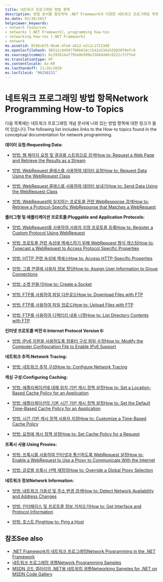 ```yaml
---
title: 네트워크 프로그래밍 방법 항목
description: 방법 문서를 참조하여 .NET Framework의 다양한 네트워크 프로그래밍 측면에 대해 알아봅니다.
ms.date: 03/30/2017
helpviewer_keywords:
- network resources
- networks [.NET Framework], programming how-tos
- networking how-tos [.NET Framework]
- network
ms.assetid: 8fd6c675-9ea6-4fad-a412-e2c2c1f233d8
ms.openlocfilehash: 96511c44507706b616c1542a534a52b02070efc9
ms.sourcegitcommit: bc293b14af795e0e999e3304dd40c0222cf2ffe4
ms.translationtype: HT
ms.contentlocale: ko-KR
ms.lasthandoff: 11/26/2020
ms.locfileid: "96250231"
---
```

# <a name="network-programming-how-to-topics"></a><span data-ttu-id="f7605-103">네트워크 프로그래밍 방법 항목</span><span class="sxs-lookup"><span data-stu-id="f7605-103">Network Programming How-to Topics</span></span>

<span data-ttu-id="f7605-104">다음 목록에는 네트워크 프로그래밍 개념 문서에 나와 있는 방법 항목에 대한 링크가 들어 있습니다.</span><span class="sxs-lookup"><span data-stu-id="f7605-104">The following list includes links to the How-to topics found in the conceptual documentation for network programming.</span></span>  
  
 <span data-ttu-id="f7605-105">**데이터 요청:**</span><span class="sxs-lookup"><span data-stu-id="f7605-105">**Requesting Data:**</span></span>  
  
- [<span data-ttu-id="f7605-106">방법: 웹 페이지 요청 및 결과를 스트림으로 검색</span><span class="sxs-lookup"><span data-stu-id="f7605-106">How to: Request a Web Page and Retrieve the Results as a Stream</span></span>](how-to-request-a-web-page-and-retrieve-the-results-as-a-stream.md)  
  
- [<span data-ttu-id="f7605-107">방법: WebRequest 클래스를 사용하여 데이터 요청</span><span class="sxs-lookup"><span data-stu-id="f7605-107">How to: Request Data Using the WebRequest Class</span></span>](how-to-request-data-using-the-webrequest-class.md)  
  
- [<span data-ttu-id="f7605-108">방법: WebRequest 클래스를 사용하여 데이터 보내기</span><span class="sxs-lookup"><span data-stu-id="f7605-108">How to: Send Data Using the WebRequest Class</span></span>](how-to-send-data-using-the-webrequest-class.md)  
  
- [<span data-ttu-id="f7605-109">방법: WebRequest와 일치하는 프로토콜 관련 WebResponse 검색</span><span class="sxs-lookup"><span data-stu-id="f7605-109">How to: Retrieve a Protocol-Specific WebResponse that Matches a WebRequest</span></span>](how-to-retrieve-a-protocol-specific-webresponse-that-matches-a-webrequest.md)  
  
 <span data-ttu-id="f7605-110">**플러그형 및 애플리케이션 프로토콜:**</span><span class="sxs-lookup"><span data-stu-id="f7605-110">**Pluggable and Application Protocols:**</span></span>  
  
- [<span data-ttu-id="f7605-111">방법: WebRequest를 사용하여 사용자 지정 프로토콜 등록</span><span class="sxs-lookup"><span data-stu-id="f7605-111">How to: Register a Custom Protocol Using WebRequest</span></span>](how-to-register-a-custom-protocol-using-webrequest.md)  
  
- [<span data-ttu-id="f7605-112">방법: 프로토콜 관련 속성에 액세스하기 위해 WebRequest 형식 캐스팅</span><span class="sxs-lookup"><span data-stu-id="f7605-112">How to: Typecast a WebRequest to Access Protocol Specific Properties</span></span>](how-to-typecast-a-webrequest-to-access-protocol-specific-properties.md)  
  
- [<span data-ttu-id="f7605-113">방법: HTTP 관련 속성에 액세스</span><span class="sxs-lookup"><span data-stu-id="f7605-113">How to: Access HTTP-Specific Properties</span></span>](how-to-access-http-specific-properties.md)  
  
- [<span data-ttu-id="f7605-114">방법: 그룹 연결에 사용자 정보 할당</span><span class="sxs-lookup"><span data-stu-id="f7605-114">How to: Assign User Information to Group Connections</span></span>](how-to-assign-user-information-to-group-connections.md)  
  
- [<span data-ttu-id="f7605-115">방법: 소켓 만들기</span><span class="sxs-lookup"><span data-stu-id="f7605-115">How to: Create a Socket</span></span>](how-to-create-a-socket.md)  
  
- [<span data-ttu-id="f7605-116">방법: FTP를 사용하여 파일 다운로드</span><span class="sxs-lookup"><span data-stu-id="f7605-116">How to: Download Files with FTP</span></span>](how-to-download-files-with-ftp.md)  
  
- [<span data-ttu-id="f7605-117">방법: FTP를 사용하여 파일 업로드</span><span class="sxs-lookup"><span data-stu-id="f7605-117">How to: Upload Files with FTP</span></span>](how-to-upload-files-with-ftp.md)  
  
- [<span data-ttu-id="f7605-118">방법: FTP를 사용하여 디렉터리 내용 나열</span><span class="sxs-lookup"><span data-stu-id="f7605-118">How to: List Directory Contents with FTP</span></span>](how-to-list-directory-contents-with-ftp.md)  
  
 <span data-ttu-id="f7605-119">**인터넷 프로토콜 버전 6:**</span><span class="sxs-lookup"><span data-stu-id="f7605-119">**Internet Protocol Version 6:**</span></span>  
  
- [<span data-ttu-id="f7605-120">방법: IPv6 지원을 사용하도록 컴퓨터 구성 파일 수정</span><span class="sxs-lookup"><span data-stu-id="f7605-120">How to: Modify the Computer Configuration File to Enable IPv6 Support</span></span>](how-to-modify-the-computer-configuration-file-to-enable-ipv6-support.md)  
  
 <span data-ttu-id="f7605-121">**네트워크 추적:**</span><span class="sxs-lookup"><span data-stu-id="f7605-121">**Network Tracing:**</span></span>  
  
- [<span data-ttu-id="f7605-122">방법: 네트워크 추적 구성</span><span class="sxs-lookup"><span data-stu-id="f7605-122">How to: Configure Network Tracing</span></span>](how-to-configure-network-tracing.md)  
  
 <span data-ttu-id="f7605-123">**캐싱 구성:**</span><span class="sxs-lookup"><span data-stu-id="f7605-123">**Configuring Caching:**</span></span>  
  
- [<span data-ttu-id="f7605-124">방법: 애플리케이션에 대해 위치 기반 캐시 정책 설정</span><span class="sxs-lookup"><span data-stu-id="f7605-124">How to: Set a Location-Based Cache Policy for an Application</span></span>](how-to-set-a-location-based-cache-policy-for-an-application.md)  
  
- [<span data-ttu-id="f7605-125">방법: 애플리케이션의 기본 시간 기반 캐시 정책 설정</span><span class="sxs-lookup"><span data-stu-id="f7605-125">How to: Set the Default Time-Based Cache Policy for an Application</span></span>](how-to-set-the-default-time-based-cache-policy-for-an-application.md)  
  
- [<span data-ttu-id="f7605-126">방법: 시간 기반 캐시 정책 사용자 지정</span><span class="sxs-lookup"><span data-stu-id="f7605-126">How to: Customize a Time-Based Cache Policy</span></span>](how-to-customize-a-time-based-cache-policy.md)  
  
- [<span data-ttu-id="f7605-127">방법: 요청에 캐시 정책 설정</span><span class="sxs-lookup"><span data-stu-id="f7605-127">How to: Set Cache Policy for a Request</span></span>](how-to-set-cache-policy-for-a-request.md)  
  
 <span data-ttu-id="f7605-128">**프록시 사용:**</span><span class="sxs-lookup"><span data-stu-id="f7605-128">**Using Proxies:**</span></span>  
  
- [<span data-ttu-id="f7605-129">방법: 프록시를 사용하여 인터넷과 통신하도록 WebRequest 설정</span><span class="sxs-lookup"><span data-stu-id="f7605-129">How to: Enable a WebRequest to Use a Proxy to Communicate With the Internet</span></span>](how-to-enable-a-webrequest-to-use-a-proxy-to-communicate-with-the-internet.md)  
  
- [<span data-ttu-id="f7605-130">방법: 글로벌 프록시 선택 재정의</span><span class="sxs-lookup"><span data-stu-id="f7605-130">How to: Override a Global Proxy Selection</span></span>](how-to-override-a-global-proxy-selection.md)  
  
 <span data-ttu-id="f7605-131">**네트워크 정보**</span><span class="sxs-lookup"><span data-stu-id="f7605-131">**Network Information:**</span></span>  
  
- [<span data-ttu-id="f7605-132">방법: 네트워크 가용성 및 주소 변경 검색</span><span class="sxs-lookup"><span data-stu-id="f7605-132">How to: Detect Network Availability and Address Changes</span></span>](how-to-detect-network-availability-and-address-changes.md)  
  
- [<span data-ttu-id="f7605-133">방법: 인터페이스 및 프로토콜 정보 가져오기</span><span class="sxs-lookup"><span data-stu-id="f7605-133">How to: Get Interface and Protocol Information</span></span>](how-to-get-interface-and-protocol-information.md)  
  
- [<span data-ttu-id="f7605-134">방법: 호스트 Ping</span><span class="sxs-lookup"><span data-stu-id="f7605-134">How to: Ping a Host</span></span>](how-to-ping-a-host.md)  
  
## <a name="see-also"></a><span data-ttu-id="f7605-135">참조</span><span class="sxs-lookup"><span data-stu-id="f7605-135">See also</span></span>

- [<span data-ttu-id="f7605-136">.NET Framework의 네트워크 프로그래밍</span><span class="sxs-lookup"><span data-stu-id="f7605-136">Network Programming in the .NET Framework</span></span>](index.md)
- [<span data-ttu-id="f7605-137">네트워크 프로그래밍 샘플</span><span class="sxs-lookup"><span data-stu-id="f7605-137">Network Programming Samples</span></span>](network-programming-samples.md)
- [<span data-ttu-id="f7605-138">MSDN 코드 갤러리의 .NET용 네트워킹 샘플</span><span class="sxs-lookup"><span data-stu-id="f7605-138">Networking Samples for .NET on MSDN Code Gallery</span></span>](https://code.msdn.microsoft.com/Wiki/View.aspx?ProjectName=nclsamples)
